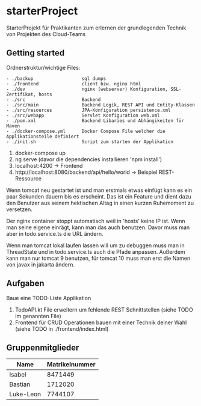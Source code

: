 # starterProject

StarterProjekt für Praktikanten zum erlernen der grundlegenden Technik von Projekten des Cloud-Teams

## Getting started

Ordnerstruktur/wichtige Files:
  

    - ./backup                  sql dumps
    - ./frontend                client bzw. nginx html 
    - ./dev                     nginx (webserver) Konfiguration, SSL-Zertifikat, hosts
    - ./src                     Backend
    - ./src/main                Backend Logik, REST API und Entity-Klassen
    - ./src/resources           JPA-Konfiguration persistence.xml
    - ./src/webapp              Servlet Konfiguration web.xml
    - ./pom.xml                 Backend Libaries und Abhängikeiten für Maven
    - ./docker-compose.yml      Docker Compose File welcher die Applikationsteile definiert
    - ./init.sh                 Script zum starten der Applikation

  



1. docker-compose up
2. ng serve (davor die dependencies installieren 'npm install')
3. localhost:4200  -> Frontend
4. http://localhost:8080/backend/api/hello/world -> Beispiel REST-Ressource

Wenn tomcat neu gestartet ist und man erstmals etwas einfügt kann es ein paar Sekunden dauern bis es erscheint.
Das ist ein Feature und dient dazu den Benutzer aus seinem hektischen Altag in einen kurzen Ruhemoment zu versetzen.

Der nginx container stoppt automatisch weil in 'hosts' keine IP ist.
Wenn man seine eigene einrägt, kann man das auch benutzen.
Davor muss man aber in todo.service.ts die URL ändern.

Wenn man tomcat lokal laufen lassen will um zu debuggen muss man in ThreadState 
und in todo.service.ts auch die Pfade anpassen.
Außerdem kann man nur tomcat 9 benutzen, für tomcat 10 muss man erst die Namen von
javax in jakarta ändern.

## Aufgaben

Baue eine TODO-Liste Applikation

1. TodoAPI.kt File erweitern um fehlende REST Schnittstellen  (siehe TODO im genannten File)
2. Frontend für CRUD Operationen bauen mit einer Technik deiner Wahl (siehe TODO in ./frontend/index.html)

## Gruppenmitglieder
| Name      | Matrikelnummer |
|-----------|----------------|
| Isabel    | 8471449        |
| Bastian   | 1712020        |
| Luke-Leon | 7744107        |